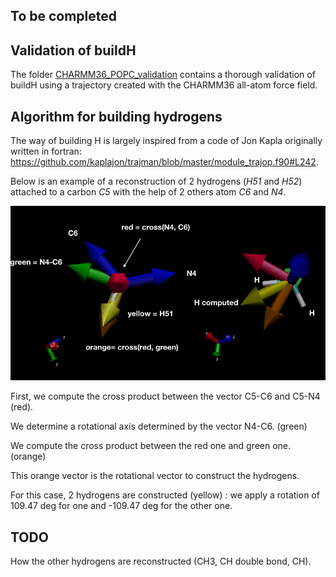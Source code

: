 ## To be completed



## Validation of buildH

The folder [CHARMM36_POPC_validation](CHARMM36_POPC_validation) contains a thorough validation of buildH using a trajectory created with the CHARMM36 all-atom force field.

## Algorithm for building hydrogens

The way of building H is largely inspired from a code of Jon Kapla originally written in fortran:
https://github.com/kaplajon/trajman/blob/master/module_trajop.f90#L242.

Below is an example of a reconstruction of 2 hydrogens (*H51* and *H52*) attached to a carbon *C5* with the help of 2 others atom *C6* and *N4*.

![Vectors](vectors.png)

First, we compute the cross product between the vector C5-C6 and C5-N4 (red).

We determine a rotational axis determined by the vector N4-C6. (green)

We compute the cross product between the red one and green one. (orange)

This orange vector is the rotational vector to construct the hydrogens.

For this case, 2 hydrogens are constructed (yellow) : we apply a rotation of 109.47 deg for one and -109.47 deg for the other one.

## TODO

How the other hydrogens are reconstructed (CH3, CH double bond, CH).
